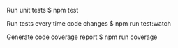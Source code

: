 Run unit tests
$ npm test

Run tests every time code changes
$ npm run test:watch

Generate code coverage report
$ npm run coverage

